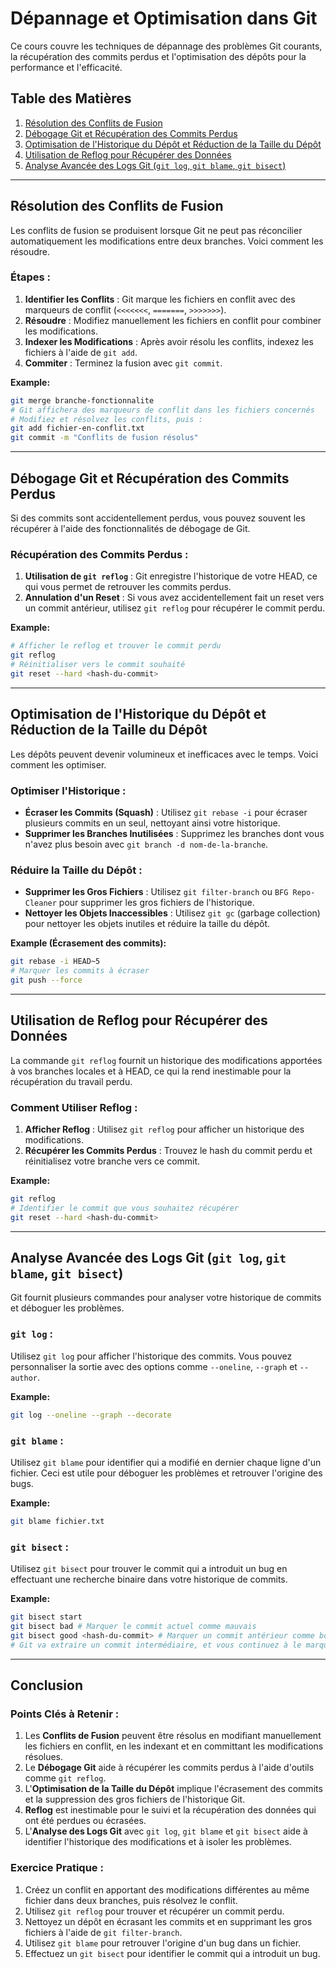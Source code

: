 
# Dépannage et Optimisation dans Git

Ce cours couvre les techniques de dépannage des problèmes Git courants, la récupération des commits perdus et l'optimisation des dépôts pour la performance et l'efficacité.

## Table des Matières

1.  [Résolution des Conflits de Fusion](#resolving-merge-conflicts)
2.  [Débogage Git et Récupération des Commits Perdus](#git-debugging-and-recovering-lost-commits)
3.  [Optimisation de l'Historique du Dépôt et Réduction de la Taille du Dépôt](#optimizing-repository-history-and-reducing-repo-size)
4.  [Utilisation de Reflog pour Récupérer des Données](#using-reflog-to-recover-data)
5.  [Analyse Avancée des Logs Git (`git log`, `git blame`, `git bisect`)](#advanced-git-log-analysis-git-log-git-blame-git-bisect)

---

## Résolution des Conflits de Fusion

Les conflits de fusion se produisent lorsque Git ne peut pas réconcilier automatiquement les modifications entre deux branches. Voici comment les résoudre.

### Étapes :

1.  **Identifier les Conflits** : Git marque les fichiers en conflit avec des marqueurs de conflit (`<<<<<<<`, `=======`, `>>>>>>>`).
2.  **Résoudre** : Modifiez manuellement les fichiers en conflit pour combiner les modifications.
3.  **Indexer les Modifications** : Après avoir résolu les conflits, indexez les fichiers à l'aide de `git add`.
4.  **Commiter** : Terminez la fusion avec `git commit`.

**Example:**

```bash
git merge branche-fonctionnalite
# Git affichera des marqueurs de conflit dans les fichiers concernés
# Modifiez et résolvez les conflits, puis :
git add fichier-en-conflit.txt
git commit -m "Conflits de fusion résolus"
```

---

## Débogage Git et Récupération des Commits Perdus

Si des commits sont accidentellement perdus, vous pouvez souvent les récupérer à l'aide des fonctionnalités de débogage de Git.

### Récupération des Commits Perdus :

1.  **Utilisation de `git reflog`** : Git enregistre l'historique de votre HEAD, ce qui vous permet de retrouver les commits perdus.
2.  **Annulation d'un Reset** : Si vous avez accidentellement fait un reset vers un commit antérieur, utilisez `git reflog` pour récupérer le commit perdu.

**Example:**

```bash
# Afficher le reflog et trouver le commit perdu
git reflog
# Réinitialiser vers le commit souhaité
git reset --hard <hash-du-commit>
```

---

## Optimisation de l'Historique du Dépôt et Réduction de la Taille du Dépôt

Les dépôts peuvent devenir volumineux et inefficaces avec le temps. Voici comment les optimiser.

### Optimiser l'Historique :

* **Écraser les Commits (Squash)** : Utilisez `git rebase -i` pour écraser plusieurs commits en un seul, nettoyant ainsi votre historique.
* **Supprimer les Branches Inutilisées** : Supprimez les branches dont vous n'avez plus besoin avec `git branch -d nom-de-la-branche`.

### Réduire la Taille du Dépôt :

* **Supprimer les Gros Fichiers** : Utilisez `git filter-branch` ou `BFG Repo-Cleaner` pour supprimer les gros fichiers de l'historique.
* **Nettoyer les Objets Inaccessibles** : Utilisez `git gc` (garbage collection) pour nettoyer les objets inutiles et réduire la taille du dépôt.

**Example (Écrasement des commits):**

```bash
git rebase -i HEAD~5
# Marquer les commits à écraser
git push --force
```

---

## Utilisation de Reflog pour Récupérer des Données

La commande `git reflog` fournit un historique des modifications apportées à vos branches locales et à HEAD, ce qui la rend inestimable pour la récupération du travail perdu.

### Comment Utiliser Reflog :

1.  **Afficher Reflog** : Utilisez `git reflog` pour afficher un historique des modifications.
2.  **Récupérer les Commits Perdus** : Trouvez le hash du commit perdu et réinitialisez votre branche vers ce commit.

**Example:**

```bash
git reflog
# Identifier le commit que vous souhaitez récupérer
git reset --hard <hash-du-commit>
```

---

## Analyse Avancée des Logs Git (`git log`, `git blame`, `git bisect`)

Git fournit plusieurs commandes pour analyser votre historique de commits et déboguer les problèmes.

### `git log` :

Utilisez `git log` pour afficher l'historique des commits. Vous pouvez personnaliser la sortie avec des options comme `--oneline`, `--graph` et `--author`.

**Example:**

```bash
git log --oneline --graph --decorate
```

### `git blame` :

Utilisez `git blame` pour identifier qui a modifié en dernier chaque ligne d'un fichier. Ceci est utile pour déboguer les problèmes et retrouver l'origine des bugs.

**Example:**

```bash
git blame fichier.txt
```

### `git bisect` :

Utilisez `git bisect` pour trouver le commit qui a introduit un bug en effectuant une recherche binaire dans votre historique de commits.

**Example:**

```bash
git bisect start
git bisect bad # Marquer le commit actuel comme mauvais
git bisect good <hash-du-commit> # Marquer un commit antérieur comme bon
# Git va extraire un commit intermédiaire, et vous continuez à le marquer comme bon ou mauvais
```

---

## Conclusion

### Points Clés à Retenir :

1.  Les **Conflits de Fusion** peuvent être résolus en modifiant manuellement les fichiers en conflit, en les indexant et en committant les modifications résolues.
2.  Le **Débogage Git** aide à récupérer les commits perdus à l'aide d'outils comme `git reflog`.
3.  L'**Optimisation de la Taille du Dépôt** implique l'écrasement des commits et la suppression des gros fichiers de l'historique Git.
4.  **Reflog** est inestimable pour le suivi et la récupération des données qui ont été perdues ou écrasées.
5.  L'**Analyse des Logs Git** avec `git log`, `git blame` et `git bisect` aide à identifier l'historique des modifications et à isoler les problèmes.

### Exercice Pratique :

1.  Créez un conflit en apportant des modifications différentes au même fichier dans deux branches, puis résolvez le conflit.
2.  Utilisez `git reflog` pour trouver et récupérer un commit perdu.
3.  Nettoyez un dépôt en écrasant les commits et en supprimant les gros fichiers à l'aide de `git filter-branch`.
4.  Utilisez `git blame` pour retrouver l'origine d'un bug dans un fichier.
5.  Effectuez un `git bisect` pour identifier le commit qui a introduit un bug.
